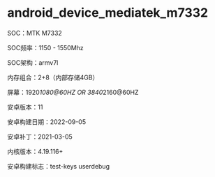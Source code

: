 # android_device_mediatek_m7332
SOC：MTK M7332

SOC频率：1150 - 1550Mhz

SOC架构：armv7l

内存组合：2+8（内部存储4GB）

屏幕：1920*1080@60HZ OR 3840*2160@60HZ

安卓版本：11

安卓构建日期：2022-09-05

安卓补丁：2021-03-05

内核版本：4.19.116+

安卓构建标志：test-keys userdebug
